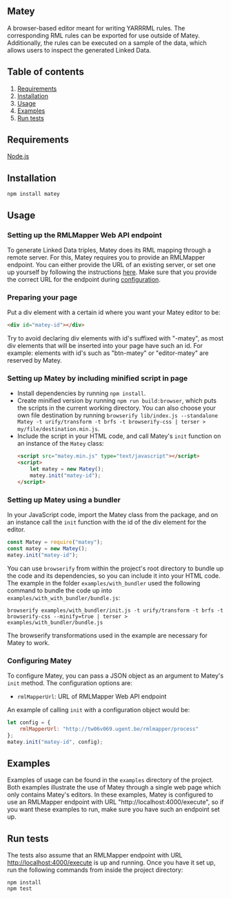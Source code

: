 ## Matey
A browser-based editor meant for writing YARRRML rules. 
The corresponding RML rules can be exported for use outside of Matey. 
Additionally, the rules can be executed on a sample of the data, 
which allows users to inspect the generated Linked Data.

## Table of contents
1. [Requirements](#requirements)
2. [Installation](#installation)
3. [Usage](#usage)
4. [Examples](#examples)
5. [Run tests](#run-tests)

## Requirements
[Node.js](https://nodejs.org/en/download/)

## Installation
```
npm install matey
```

## Usage

### Setting up the RMLMapper Web API endpoint
To generate Linked Data triples, Matey does its RML mapping through a remote server. 
For this, Matey requires you to provide
an RMLMapper endpoint. 
You can either provide the URL of an existing server, or 
set one up yourself by following the instructions
[here](https://github.com/RMLio/rmlmapper-webapi-js). 
Make sure that you provide the correct URL for the endpoint during [configuration](#configuring-matey).

### Preparing your page
Put a div element with a certain id where you want your Matey editor to be:
```html
<div id="matey-id"></div>
```
Try to avoid declaring div elements with id's suffixed with "-matey", 
as most div elements that will be inserted into your page have such an id. For example: elements with id's such as "btn-matey" or "editor-matey" are reserved by Matey.

### Setting up Matey by including minified script in page
- Install dependencies by running `npm install`.
- Create minified version by running `npm run build:browser`, 
which puts the scripts in the current working directory. 
You can also choose your own file destination by running 
`browserify lib/index.js --standalone Matey -t urify/transform -t brfs -t browserify-css | terser > my/file/destination.min.js`.
- Include the script in your HTML code, and call Matey's `init` function on an instance of the `Matey` class:
    ```html
    <script src="matey.min.js" type="text/javascript"></script>
    <script>
        let matey = new Matey();
        matey.init("matey-id");
    </script>
    ```
### Setting up Matey using a bundler
In your JavaScript code, import the Matey class from the package, and 
on an instance call the `init` function with the id of the div element for the editor.

```javascript
const Matey = require("matey");
const matey = new Matey();
matey.init("matey-id");
```

You can use `browserify` from within the project's root directory to bundle up the code and its dependencies, 
so you can include it into your HTML code. 
The example in the folder `examples/with_bundler` used the following command to bundle the code up into `examples/with_with_bundler/bundle.js`:

```
browserify examples/with_bundler/init.js -t urify/transform -t brfs -t browserify-css --minify=true | terser > examples/with_bundler/bundle.js
```

The browserify transformations used in the example are necessary for Matey to work.

### Configuring Matey
To configure Matey, you can pass a JSON object as an argument to Matey's `init` method. The configuration options are:
* `rmlMapperUrl`: URL of RMLMapper Web API endpoint


An example of calling `init` with a configuration object would be:

```javascript
let config = {
    rmlMapperUrl: "http://tw06v069.ugent.be/rmlmapper/process"
};
matey.init("matey-id", config);
```

## Examples
Examples of usage can be found in the `examples` directory of the project. 
Both examples illustrate the use of Matey through a single web page which only contains Matey's editors.
In these examples, Matey is configured to use an RMLMapper endpoint with URL "http://localhost:4000/execute", so if you
want these examples to run, make sure you have such an endpoint set up.

## Run tests
The tests also assume that an RMLMapper endpoint with URL <http://localhost:4000/execute> is up and running. 
Once you have it set up, 
run the following commands from inside the project directory:
```
npm install
npm test
```
